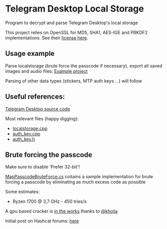 # Telegram Desktop Local Storage
Program to decrypt and parse Telegram Desktop's local storage

This project relies on OpenSSL for MD5, SHA1, AES-IGE and PBKDF2 implementations. See their [license here](https://www.openssl.org/source/license.txt).

## Usage example

Parse localstorage (brute force the passcode if necessary), export all saved images and audio files: [Example project](https://github.com/MihaZupan/TelegramDesktopLocalStorage/blob/master/src/TelegramLocalStorageExample/Program.cs)

Parsing of other data types (stickers, MTP auth keys ...) will follow

## Useful references:

[Telegram Desktop source code](https://github.com/telegramdesktop/tdesktop)

Most relevant files (happy digging):
* [localstorage.cpp](https://github.com/telegramdesktop/tdesktop/blob/dev/Telegram/SourceFiles/storage/localstorage.cpp)
* [auth_key.cpp](https://github.com/telegramdesktop/tdesktop/blob/dev/Telegram/SourceFiles/mtproto/auth_key.cpp)
* [auth_key.h](https://github.com/telegramdesktop/tdesktop/blob/dev/Telegram/SourceFiles/mtproto/auth_key.h)

## Brute forcing the passcode
Make sure to disable 'Prefer 32-bit'!

[MapPasscodeBruteForce.cs](https://github.com/MihaZupan/TelegramDesktopLocalStorage/blob/master/src/TelegramLocalStorage/MapPasscodeBruteForce.cs) coitains a sample implementation for brute forcing a passcode by eliminating as much excess code as possible

Some estimates:
* Ryzen 1700	@ 3,7 GHz - 450 tries/s


A gpu based cracker is [in the works](https://github.com/magnumripper/JohnTheRipper/issues/3280) thanks to [@kholia](https://github.com/kholia)

Initial post on Hashcat forums: [here](https://hashcat.net/forum/thread-7598.html)
